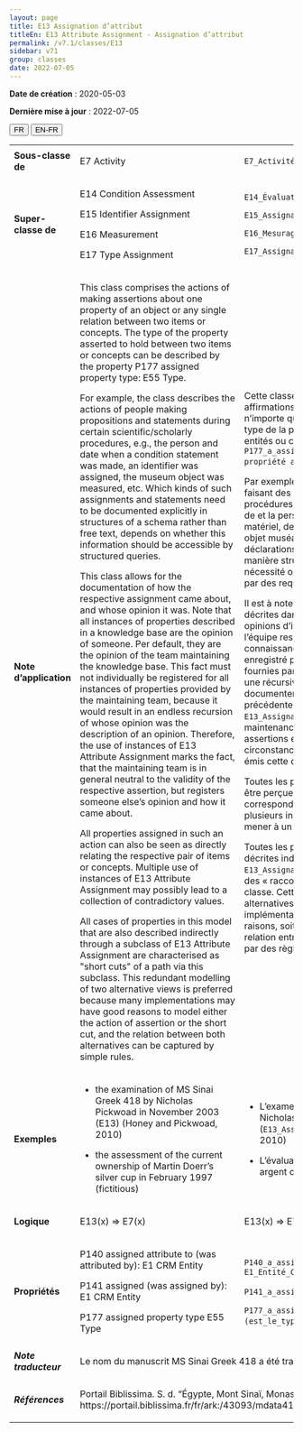 ```yaml
---
layout: page
title: E13 Assignation d’attribut
titleEn: E13 Attribute Assignment - Assignation d’attribut
permalink: /v7.1/classes/E13
sidebar: v71
group: classes
date: 2022-07-05
---
```


**Date de création** : 2020-05-03

**Dernière mise à jour** : 2022-07-05

<div class="lang-buttons">
  <button id="fr" class="activate">FR</button>
  <button id="en-fr">EN-FR</button>
</div>

<table>
				<tbody>
				<tr>
					<td><strong>Sous-classe de</strong></td>
					<td class="en"><p>E7 Activity</p>
							</td>
						<td><p><code class="language-plaintext highlighter-rouge">E7_Activité</code> </p>
							</td>
						</tr>
					<tr>
					<td><strong>Super-classe de</strong></td>
					<td class="en"><p>E14 Condition Assessment</p>
							<p>E15 Identifier Assignment</p>
							<p>E16 Measurement</p>
							<p>E17 Type Assignment</p>
							</td>
						<td><p><code class="language-plaintext highlighter-rouge">E14_Évaluation_d'état_matériel</code> </p>
							<p><code class="language-plaintext highlighter-rouge">E15_Assignation_d'identifiant</code> </p>
							<p><code class="language-plaintext highlighter-rouge">E16_Mesurage</code> </p>
							<p><code class="language-plaintext highlighter-rouge">E17_Assignation_de_type</code> </p>
							</td>
						</tr>
					<tr>
					<td><strong>Note d’application</strong></td>
					<td class="en"><p>This class comprises the actions of making assertions about one property of an object or any single relation between two items or concepts. The type of the property asserted to hold between two items or concepts can be described by the property P177 assigned property type: E55 Type.</p>
							<p></p>
							<p>For example, the class describes the actions of people making propositions and statements during certain scientific/scholarly procedures, e.g., the person and date when a condition statement was made, an identifier was assigned, the museum object was measured, etc. Which kinds of such assignments and statements need to be documented explicitly in structures of a schema rather than free text, depends on whether this information should be accessible by structured queries.</p>
							<p></p>
							<p>This class allows for the documentation of how the respective assignment came about, and whose opinion it was. Note that all instances of properties described in a knowledge base are the opinion of someone. Per default, they are the opinion of the team maintaining the knowledge base. This fact must not individually be registered for all instances of properties provided by the maintaining team, because it would result in an endless recursion of whose opinion was the description of an opinion. Therefore, the use of instances of E13 Attribute Assignment marks the fact, that the maintaining team is in general neutral to the validity of the respective assertion, but registers someone else’s opinion and how it came about.</p>
							<p></p>
							<p>All properties assigned in such an action can also be seen as directly relating the respective pair of items or concepts. Multiple use of instances of E13 Attribute Assignment may possibly lead to a collection of contradictory values.</p>
							<p></p>
							<p>All cases of properties in this model that are also described indirectly through a subclass of E13 Attribute Assignment are characterised as "short cuts" of a path via this subclass. This redundant modelling of two alternative views is preferred because many implementations may have good reasons to model either the action of assertion or the short cut, and the relation between both alternatives can be captured by simple rules.</p>
							</td>
						<td><p>Cette classe comprend les actions d’effectuer des affirmations à propos d’un attribut d’un objet ou de n’importe quelle relation entre deux entités ou concepts. Le type de la propriété dont on déclare l’existence entre deux entités ou concepts peut être décrit avec la propriété <code class="language-plaintext highlighter-rouge">P177_a_assigné_le_type_de_propriété (est le type de la propriété assigné)</code> : <code class="language-plaintext highlighter-rouge">E55_Type</code>.</p>
							<p></p>
							<p>Par exemple, la classe décrit les actions de personnes faisant des propositions ou déclarations lors de certaines procédures scientifiques ou universitaires, comme la date de et la personne impliquée lors d’une évaluation d’état matériel, de l’attribution d’un identifiant, de la mesure d’un objet muséal, etc. Les types d’attributions et de déclarations qui doivent être documentés explicitement de manière structurée plutôt qu’en texte libre dépend de la nécessité ou non de rendre accessibles ces informations par des requêtes structurées.</p>
							<p></p>
							<p>Il est à noter que toutes les instances des propriétés décrites dans une base de connaissance reflètent les opinions d’individus. Par défaut, il s’agit des opinions de l’équipe responsable du maintien de la base de connaissance. Ce fait ne doit pas être individuellement enregistré pour toutes les instances des propriétés fournies par l’équipe de maintenance, car il en résulterait une récursivité sans fin (où il faudrait constamment documenter qui émet une opinion sur l'opinion précédente). Dès lors, l’utilisation des instances de <code class="language-plaintext highlighter-rouge">E13_Assignation_d’attribut</code> marque le fait que l’équipe de maintenance est en général neutre envers la validité des assertions et cette classe permet la documentation des circonstances qui ont amené à l’attribution, c.-à-d. qui a émis cette opinion ainsi que comment elle est advenue.</p>
							<p></p>
							<p>Toutes les propriétés assignées de la sorte peuvent aussi être perçues comme reliant directement les paires correspondantes d’entités ou concepts. L’utilisation de plusieurs instances de <code class="language-plaintext highlighter-rouge">E13_Assignation_d’attribut</code> peut mener à un regroupement de valeurs contradictoires.</p>
							<p></p>
							<p>Toutes les propriétés dans ce modèle qui sont aussi décrites indirectement à travers une sous-classe de <code class="language-plaintext highlighter-rouge">E13_Assignation_d’attribut</code> sont caractérisées comme des « raccourcis » du chemin passant par cette sous-classe. Cette modélisation redondante de ces deux alternatives est préférée, car de nombreuses implémentations conduisent à mobiliser, pour de bonnes raisons, soit l’action d’assertion soit le raccourci et la relation entre les deux alternatives peut être enregistrée par des règles [n.d.t. logiques] simples.</p>
							</td>
						</tr>
					<tr>
					<td><strong>Exemples</strong></td>
					<td class="en"><ul><li><p>the examination of MS Sinai Greek 418 by Nicholas Pickwoad in November 2003 (E13) (Honey and Pickwoad, 2010)</p>
							</li>
									<li><p>the assessment of the current ownership of Martin Doerr’s silver cup in February 1997 (fictitious)</p>
							</li></ul>
										</td>
						<td><ul><li><p>L’examen du manuscrit Mont Sinaï, MS gr. 418 par Nicholas Pickwoad en novembre 2003 (<code class="language-plaintext highlighter-rouge">E13_Assignation_d’attribut</code>) (Honey and Pickwoad, 2010)</p>
							</li>
									<li><p>L’évaluation de la propriété actuelle de la coupe en argent de Martin Doerr en février 1997 (fictif)</p>
							</li></ul>
										</td>
						</tr>
					<tr>
					<td><strong>Logique</strong></td>
					<td class="en"><p>E13(x) ⇒ E7(x)</p>
							</td>
						<td><p>E13(x) ⇒ E7(x)</p>
							</td>
						</tr>
					<tr>
					<td><strong>Propriétés</strong></td>
					<td class="en"><p>P140 assigned attribute to (was attributed by): E1 CRM Entity</p>
							<p>P141 assigned (was assigned by): E1 CRM Entity</p>
							<p>P177 assigned property type E55 Type</p>
							</td>
						<td><p><code class="language-plaintext highlighter-rouge">P140_a_assigné_l'attribut_à (a_reçu_l'attribut_par)</code> : <code class="language-plaintext highlighter-rouge">E1_Entité_CRM</code></p>
							<p><code class="language-plaintext highlighter-rouge">P141_a_assigné (a_été_assigné_par)</code> : <code class="language-plaintext highlighter-rouge">E1_Entité_CRM</code></p>
							<p><code class="language-plaintext highlighter-rouge">P177_a_assigné_le_type_de_propriété (est_le_type_de_la_propriété_assigné)</code> : <code class="language-plaintext highlighter-rouge">E55_Type</code></p>
							</td>
						</tr>
					<tr>
					<td><strong><em>Note traducteur</em></strong></td>
					<td colspan="2"><p>Le nom du manuscrit MS Sinai Greek 418 a été traduit en suivant les choix du Portail Biblissima</p>
							</td>
						</tr>
					<tr>
					<td><strong><em>Références</em></strong></td>
					<td colspan="2"><p>Portail Biblissima. S. d. “Égypte, Mont Sinaï, Monastère Sainte-Catherine, MS gr. 418”. https://portail.biblissima.fr/fr/ark:/43093/mdata4173039fff31678134d93fd0bd8ff41dd71226a8</p>
							</td>
						</tr>
					</tbody>
				</table>
				